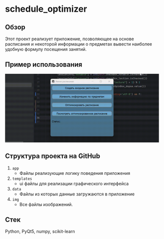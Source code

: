 # schedule_optimizer

## Обзор

Этот проект реализует приложение, позволяющее на основе расписания и некоторой информации о предметах вывести наиболее удобную формулу посещения занятий.

## Пример использования

<img src="img/example.gif" alt="example"/>

## Структура проекта на GitHub

1. `app`
   - Файлы реализующие логику поведения приложения
2. `templates`
   - ui файлы для реализации графического интерфейса
3. `data`
   - Файлы из которых данные загружаются в приложение
4. `img`
   - Все файлы изображений.

## Стек

Python, PyQt5, numpy, scikit-learn
